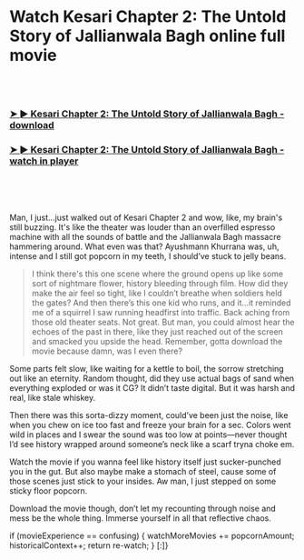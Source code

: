 <h1>Watch Kesari Chapter 2: The Untold Story of Jallianwala Bagh online full movie</h1>


<br><br>

<h3><a href="https://Douglass-porchecktarho1971.github.io/rkaybkxfvk/">➤ ► Kesari Chapter 2: The Untold Story of Jallianwala Bagh - download</a></h3> 
<h3><a href="https://Douglass-porchecktarho1971.github.io/rkaybkxfvk/">➤ ► Kesari Chapter 2: The Untold Story of Jallianwala Bagh - watch in player</a></h3>


<br><br><br>


Man, I just...just walked out of Kesari Chapter 2 and wow, like, my brain's still buzzing. It's like the theater was louder than an overfilled espresso machine with all the sounds of battle and the Jallianwala Bagh massacre hammering around. What even was that? Ayushmann Khurrana was, uh, intense and I still got popcorn in my teeth, I should’ve stuck to jelly beans.

> I think there's this one scene where the ground opens up like some sort of nightmare flower, history bleeding through film. How did they make the air feel so tight, like I couldn’t breathe when soldiers held the gates? And then there’s this one kid who runs, and it...it reminded me of a squirrel I saw running headfirst into traffic. Back aching from those old theater seats. Not great. But man, you could almost hear the echoes of the past in there, like they just reached out of the screen and smacked you upside the head. Remember, gotta download the movie because damn, was I even there?

Some parts felt slow, like waiting for a kettle to boil, the sorrow stretching out like an eternity. Random thought, did they use actual bags of sand when everything exploded or was it CG? It didn’t taste digital. But it was harsh and real, like stale whiskey.

Then there was this sorta-dizzy moment, could’ve been just the noise, like when you chew on ice too fast and freeze your brain for a sec. Colors went wild in places and I swear the sound was too low at points—never thought I’d see history wrapped around someone’s neck like a scarf tryna choke em.

Watch the movie if you wanna feel like history itself just sucker-punched you in the gut. But also maybe make a stomach of steel, cause some of those scenes just stick to your insides. Aw man, I just stepped on some sticky floor popcorn.

Download the movie though, don’t let my recounting through noise and mess be the whole thing. Immerse yourself in all that reflective chaos.

if (movieExperience == confusing) 
{
    watchMoreMovies += popcornAmount;
    historicalContext++;
    return re-watch;
}
[:]}
